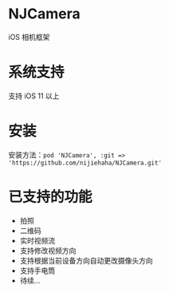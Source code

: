 # NJCamera

iOS 相机框架

# 系统支持

支持 iOS 11 以上

# 安装

安装方法：`pod 'NJCamera', :git => 'https://github.com/nijiehaha/NJCamera.git'`

# 已支持的功能

+ 拍照
+ 二维码
+ 实时视频流
+ 支持修改视频方向
+ 支持根据当前设备方向自动更改摄像头方向
+ 支持手电筒
+ 待续...
